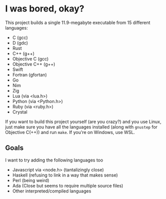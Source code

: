 # I was bored, okay?
This project builds a single 11.9-megabyte executable from 15 different languages:
- C (gcc)
- D (gdc)
- Rust
- C++ (g++)
- Objective C (gcc)
- Objective C++ (g++)
- Swift
- Fortran (gfortan)
- Go
- Nim
- Zig  
- Lua (via <lua.h>)  
- Python (via <Python.h>)
- Ruby (via <ruby.h>)
- Crystal

If you want to build this project yourself (are you crazy?) and you use Linux, just make sure you have all the languages installed (along with `gnustep` for Objective C(++)) and run `make`. If you're on Windows, use WSL.
## Goals

I want to try adding the following languages too

- Javascript via <node.h> (tantalizingly close)
- Haskell (refusing to link in a way that makes sense)
- Perl (being weird)
- Ada (Close but seems to require multiple source files)
- Other interpreted/compiled languages


